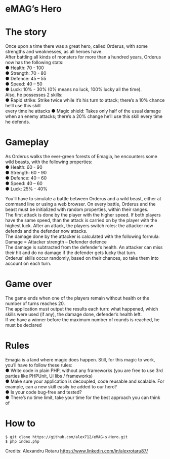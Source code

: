 # eMAG’s Hero
# The story
Once upon a time there was a great hero, called Orderus, with some strengths and weaknesses,
as all heroes have.  
After battling all kinds of monsters for more than a hundred years, Orderus now has the
following stats:  
● Health: 70 - 100  
● Strength: 70 - 80  
● Defence: 45 – 55  
● Speed: 40 – 50  
● Luck: 10% - 30% (0% means no luck, 100% lucky all the time).  
Also, he possesses 2 skills:  
● Rapid strike: Strike twice while it’s his turn to attack; there’s a 10% chance he’ll use this skill  
every time he attacks
● Magic shield: Takes only half of the usual damage when an enemy attacks; there’s a 20%
change he’ll use this skill every time he defends.

# Gameplay
As Orderus walks the ever-green forests of Emagia, he encounters some wild beasts, with the
following properties:  
● Health: 60 - 90  
● Strength: 60 - 90  
● Defence: 40 – 60  
● Speed: 40 – 60  
● Luck: 25% - 40%

You’ll have to simulate a battle between Orderus and a wild beast, either at command line or
using a web browser. On every battle, Orderus and the beast must be initialized with random
properties, within their ranges.  
The first attack is done by the player with the higher speed. If both players have the same speed,
than the attack is carried on by the player with the highest luck. After an attack, the players switch roles: the attacker now defends and the defender now attacks.  
The damage done by the attacker is calculated with the following formula:  
Damage = Attacker strength – Defender defence  
The damage is subtracted from the defender’s health. An attacker can miss their hit and do no
damage if the defender gets lucky that turn.  
Orderus’ skills occur randomly, based on their chances, so take them into account on each turn.

# Game over
The game ends when one of the players remain without health or the number of turns reaches 20.  
The application must output the results each turn: what happened, which skills were used (if any),
the damage done, defender’s health left.  
If we have a winner before the maximum number of rounds is reached, he must be declared

# Rules
Emagia is a land where magic does happen. Still, for this magic to work, you’ll have to follow these
rules:  
● Write code in plain PHP, without any frameworks (you are free to use 3rd parties like
PHPUnit, UI libs / frameworks)  
● Make sure your application is decoupled, code reusable and scalable. For example, can a
new skill easily be added to our hero?  
● Is your code bug-free and tested?  
● There’s no time limit, take your time for the best approach you can think of

# How to

``$ git clone https://github.com/alex712/eMAG-s-Hero.git``  
``$ php index.php``

Credits: Alexandru Rotaru https://www.linkedin.com/in/alexrotaru87/